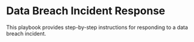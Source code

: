 # Data Breach Incident Response

This playbook provides step-by-step instructions for responding to a data breach incident.
